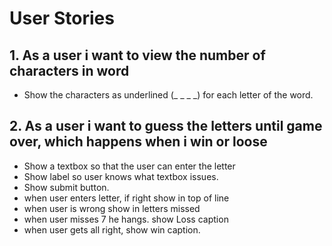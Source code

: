 # User Stories
## 1. As a user i want to view the number of characters in word
* Show the characters as underlined (_ _ _ _) for each letter of the word.

## 2. As a user i want to guess the letters until game over, which happens when i win or loose
* Show a textbox so that the user can enter the letter
* Show label so user knows what textbox issues.
* Show submit button.
* when user enters letter, if right show in top of line
* when user is wrong show in letters missed
* when user misses 7 he hangs. show Loss caption
* when user gets all right, show win caption.


